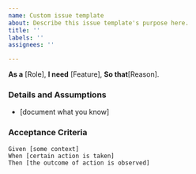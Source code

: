 ```yaml
---
name: Custom issue template
about: Describe this issue template's purpose here.
title: ''
labels: ''
assignees: ''

---
```


**As a** [Role], 
 **I need** [Feature],
 **So that**[Reason]. 
   
 ### Details and Assumptions
 * [document what you know]
   
 ### Acceptance Criteria  
   
 ```gherkin
 Given [some context]
 When [certain action is taken]
 Then [the outcome of action is observed]
 ```
